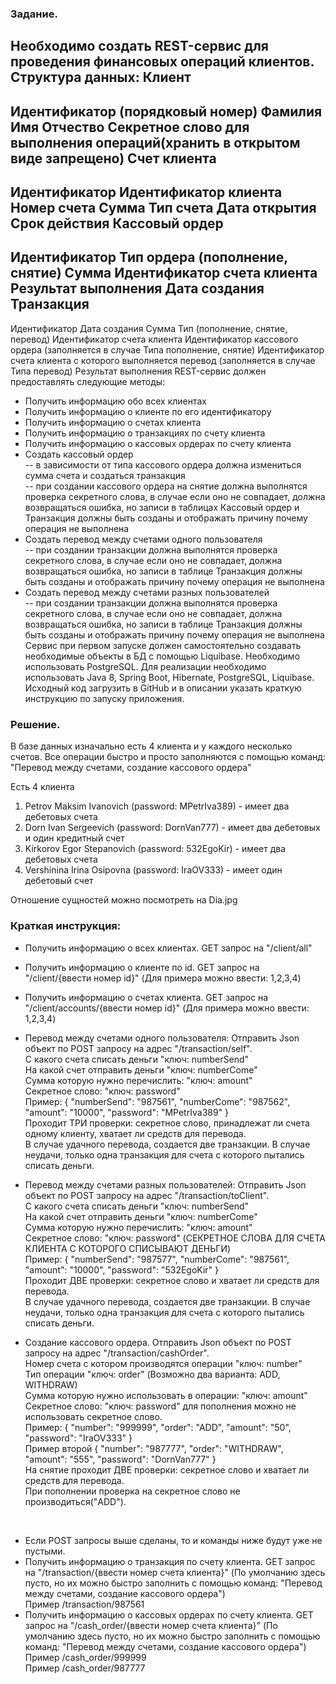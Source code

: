 ### Задание.
Необходимо создать REST-сервис для проведения финансовых операций клиентов.
Структура данных:
Клиент
-----------------------------------------
Идентификатор (порядковый номер)
Фамилия
Имя
Отчество
Секретное слово для выполнения операций(хранить в открытом виде запрещено)
Счет клиента
-----------------------------------------
Идентификатор
Идентификатор клиента
Номер счета
Сумма
Тип счета
Дата открытия
Срок действия
Кассовый ордер
-----------------------------------------
Идентификатор
Тип ордера (пополнение, снятие)
Сумма
Идентификатор счета клиента
Результат выполнения
Дата создания
Транзакция
-----------------------------------------
Идентификатор
Дата создания
Сумма
Тип (пополнение, снятие, перевод)
Идентификатор счета клиента
Идентификатор кассового ордера (заполняется в случае Типа пополнение, снятие)
Идентификатор счета клиента с которого выполняется перевод (заполняется в случае Типа перевод)
Результат выполнения
REST-сервис должен предоставлять следующие методы:
- Получить информацию обо всех клиентах
- Получить информацию о клиенте по его идентификатору
- Получить информацию о счетах клиента
- Получить информацию о транзакциях по счету клиента
- Получить информацию о кассовых ордерах по счету клиента
- Создать кассовый ордер
<br>  -- в зависимости от типа кассового ордера должна измениться сумма счета и создаться транзакция
  <br>  -- при создании кассового ордера на снятие должна выполнятся проверка секретного слова, в случае
  если оно не совпадает, должна возвращаться ошибка, но записи в таблицах Кассовый ордер и
  Транзакция должны быть созданы и отображать причину почему операция не выполнена
- Создать перевод между счетами одного пользователя
  <br>  -- при создании транзакции должна выполнятся проверка секретного слова, в случае если оно не
  совпадает, должна возвращаться ошибка, но записи в таблице Транзакция должны быть созданы и
  отображать причину почему операция не выполнена
- Создать перевод между счетами разных пользователей
  <br>  -- при создании транзакции должна выполнятся проверка секретного слова, в случае если оно не
  совпадает, должна возвращаться ошибка, но записи в таблице Транзакция должны быть созданы и
  отображать причину почему операция не выполнена
  Сервис при первом запуске должен самостоятельно создавать необходимые объекты в БД с помощью
  Liquibase.
  Необходимо использовать PostgreSQL.
  Для реализации необходимо использовать Java 8, Spring Boot, Hibernate, PostgreSQL, Liquibase.
  Исходный код загрузить в GitHub и в описании указать краткую инструкцию по запуску приложения.



### Решение.

В базе данных изначально есть 4 клиента и у каждого несколько счетов. Все операции быстро и просто заполняются с помощью команд: "Перевод между счетами, создание кассового ордера"

Есть 4 клиента
1. Petrov Maksim Ivanovich (password: MPetrIva389) - имеет два дебетовых счета
2. Dorn Ivan Sergeevich (password: DornVan777) - имеет два дебетовых и один кредитный счет
3. Kirkorov Egor Stepanovich (password: 532EgoKir) - имеет два дебетовых счета
4. Vershinina Irina Osipovna (password: IraOV333) - имеет один дебетовый счет

Отношение сущностей можно посмотреть на Dia.jpg

### Краткая инструкция:

- Получить информацию о всех клиентах. GET запрос на "/client/all"
- Получить информацию о клиенте по id. GET запрос на "/client/{ввести номер id}" (Для примера можно ввести: 1,2,3,4)
- Получить информацию о счетах клиента. GET запрос на "/client/accounts/{ввести номер id}" (Для примера можно ввести: 1,2,3,4)

- Перевод между счетами одного пользователя:
    Отправить Json объект по POST запросу на адрес "/transaction/self".
<br> С какого счета списать деньги "ключ: numberSend"
<br> На какой счет отправить деньги "ключ: numberCome"
<br> Сумма которую нужно перечислить: "ключ: amount"
<br> Секретное слово: "ключ: password"
<br> Пример: {
  "numberSend": "987561",
  "numberCome": "987562",
  "amount": "10000",
  "password": "MPetrIva389"
  }
<br> Проходит ТРИ проверки: секретное слово, принадлежат ли счета одному клиенту, хватает ли средств для перевода.
<br> В случае удачного перевода, создается две транзакции. В случае неудачи, только одна транзакция для счета с которого пытались списать деньги.

- Перевод между счетами разных пользователей:
Отправить Json объект по POST запросу на адрес "/transaction/toClient".
<br> С какого счета списать деньги "ключ: numberSend"
  <br> На какой счет отправить деньги "ключ: numberCome"
  <br> Сумма которую нужно перечислить: "ключ: amount"
  <br> Секретное слово: "ключ: password" (СЕКРЕТНОЕ СЛОВА ДЛЯ СЧЕТА КЛИЕНТА С КОТОРОГО СПИСЫВАЮТ ДЕНЬГИ)
  <br> Пример: {
  "numberSend": "987577",
  "numberCome": "987561",
  "amount": "10000",
  "password": "532EgoKir"
  }
  <br> Проходит ДВЕ проверки: секретное слово и хватает ли средств для перевода.
  <br> В случае удачного перевода, создается две транзакции. В случае неудачи, только одна транзакция для счета с которого пытались списать деньги.
 - Создание кассового ордера.
   Отправить Json объект по POST запросу на адрес "/transaction/cashOrder".
   <br> Номер счета с котором производятся операции "ключ: number"
   <br> Тип операции "ключ: order" (Возможно два варианта: ADD, WITHDRAW)
   <br> Сумма которую нужно использовать в операции: "ключ: amount"
   <br> Секретное слово: "ключ: password" для пополнения можно не использовать секретное слово.
   <br> Пример: {
   "number": "999999",
   "order": "ADD",
   "amount": "50",
   "password": "IraOV333"
   }
<br> Пример второй {
   "number": "987777",
   "order": "WITHDRAW",
   "amount": "555",
   "password": "DornVan777"
   }
   <br> На снятие проходит ДВЕ проверки: секретное слово и хватает ли средств для перевода.
<br> При пополнении проверка на секретное слово не производиться("ADD").
 <br>

- Если POST запросы выше сделаны, то и команды ниже будут уже не пустыми.
- Получить информацию о транзакция по счету клиента. GET запрос на "/transaction/{ввести номер счета клиента}" (По умолчанию здесь пусто, но их можно быстро заполнить с помощью команд: "Перевод между счетами, создание кассового ордера")
<br> Пример /transaction/987561
- Получить информацию о кассовых ордерах по счету клиента. GET запрос на "/cash_order/{ввести номер счета клиента}" (По умолчанию здесь пусто, но их можно быстро заполнить с помощью команд: "Перевод между счетами, создание кассового ордера")
<br> Пример /cash_order/999999
  <br> Пример /cash_order/987777
